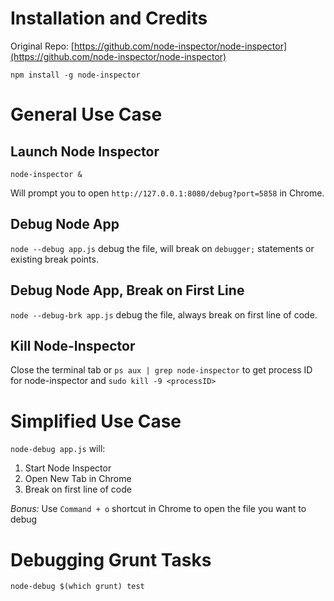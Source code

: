 # Installation and Credits

Original Repo: [https://github.com/node-inspector/node-inspector](https://github.com/node-inspector/node-inspector)

`npm install -g node-inspector`

# General Use Case

## Launch Node Inspector
`node-inspector &`

Will prompt you to open `http://127.0.0.1:8080/debug?port=5858` in Chrome.

## Debug Node App
`node --debug app.js` debug the file, will break on `debugger;` statements or existing break points.

## Debug Node App, Break on First Line

`node --debug-brk app.js` debug the file, always break on first line of code.

## Kill Node-Inspector 
Close the terminal tab or `ps aux | grep node-inspector` to get process ID for node-inspector and `sudo kill -9 <processID>`

# Simplified Use Case

`node-debug app.js` will:

1. Start Node Inspector
2. Open New Tab in Chrome 
3. Break on first line of code

*Bonus:* Use `Command + o` shortcut in Chrome to open the file you want to debug

# Debugging Grunt Tasks

`node-debug $(which grunt) test`